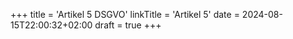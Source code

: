 +++
title = 'Artikel 5 DSGVO'
linkTitle = 'Artikel 5'
date = 2024-08-15T22:00:32+02:00
draft = true
+++
